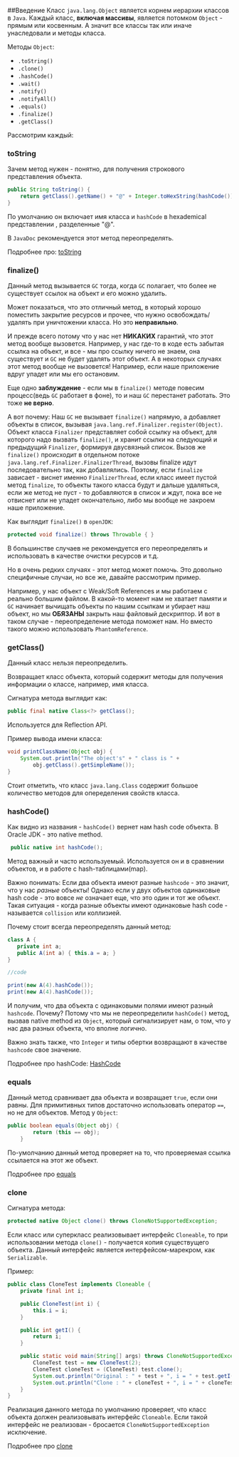 ##Введение
Класс `java.lang.Object` является корнем иерархии классов в `Java`.
Каждый класс, **включая массивы**, является потомком `Object` - прямым или косвенным.
А значит все классы так или иначе унаследовали и методы класса.

Методы `Object`:
* `.toString()`
* `.clone()`
* `.hashCode()`
* `.wait()`
* `.notify()`
* `.notifyAll()`
* `.equals()`
* `.finalize()`
* `.getClass()`

Рассмотрим каждый:
### toString
Зачем метод нужен - понятно, для получения строкового представления объекта.
```java
public String toString() {
    return getClass().getName() + "@" + Integer.toHexString(hashCode());
}
```
По умолчанию он включает имя класса и `hashCode` в hexademical представлении , разделенные "@".

В `JavaDoc` рекомендуется этот метод переопределять.

Подробнее про: [toString](./ToString.md)

### finalize()
Данный метод вызывается `GC` тогда, когда `GC` полагает, что
более не существует ссылок на объект и его можно удалить.

Может показаться, что это отличный метод, в который хорошо поместить закрытие ресурсов и прочее, что нужно освобождать/удалять при уничтожении класса. Но это **неправильно**.

И прежде всего потому что у нас нет **НИКАКИХ** гарантий, что этот метод вообще вызовется. Например, у нас где-то в коде есть забытая ссылка на объект, и все - мы про ссылку ничего не знаем, она существует и `GC` не будет удалять этот объект. А в некоторых случаях этот метод вообще не вызовется! Например, если наше приложение вдруг упадет или мы его остановим.

Еще одно **заблуждение**  - если мы в `finalize()` методе повесим процесс(ведь `GC` работает в фоне), то и наш `GC` перестанет работать.
Это тоже **не верно**.

А вот почему:
Наш `GC` не вызывает `finalize()` напрямую, а добавляет объекты в список, вызывая `java.lang.ref.Finalizer.register(Object)`. Объект класса `Finalizer` представляет собой ссылку на объект, для которого надо вызвать `finalize()`, и хранит ссылки на следующий и предыдущий `Finalizer`, формируя двусвязный список.
Вызов же `finalize()` происходит в отдельном потоке `java.lang.ref.Finalizer.FinalizerThread`, вызовы finalize идут последовательно так, как добавлялись. Поэтому, если `finalize` зависает - виснет именно `FinalizerThread`, если класс имеет пустой метод `finalize`, то объекты такого класса будут и дальше удаляться, если же метод не пуст - то добавляются в список и ждут, пока все не отвиснет или не упадет окончательно, либо мы вообще не закроем наше приложение.

Как выглядит `finalize()` в `openJDK`:
```java
protected void finalize() throws Throwable { }
```
В большинстве случаев не рекомендуется его переопределять и использовать в качестве очистки ресурсов и т.д.

Но в очень редких случаях - этот метод может помочь. Это довольно специфичные случаи, но все же, давайте рассмотрим пример.

Например, у нас объект с Weak/Soft References и мы работаем с реально большим файлом. В какой-то момент нам не хватает памяти и `GC` начинает вычищать объекты по нашим ссылкам и убирает наш объект, но мы **ОБЯЗАНЫ** закрыть наш файловый дескриптор. И вот в таком случае - переопределение метода поможет нам.
Но вместо такого можно использовать `PhantomReference`.

### getClass()
Данный класс нельзя переопределить.

Возвращает класс объекта, который содержит методы для получения информации о классе, например, имя класса.

Сигнатура метода выглядит как:
```java
public final native Class<?> getClass();
```

Используется для Reflection API.

Пример вывода имени класса:
```java
void printClassName(Object obj) {
    System.out.println("The object's" + " class is " +
        obj.getClass().getSimpleName());
}
```

Стоит отметить, что класс `java.lang.Class` содержит большое количество методов
для опеределения свойств класса.

### hashCode()
Как видно из названия - `hashCode()` вернет нам hash code объекта.
В Oracle JDK - это native method.

```java
 public native int hashCode();
```

Метод важный и часто используемый. Используется он и в сравнении объектов, и в работе с hash-таблицами(map).

Важно понимать:
Если два объекта имеют разные `hashcode` - это значит, что у нас *разные* объекты!
Однако если у двух объектов одинаковые hash code - это вовсе *не* означает еще, что это один и тот же объект.
Такая ситуация - когда разные объекты имеют одинаковые hash code - называется `collision` или коллизией.

Почему стоит всегда переопределять данный метод:
```java
class A {
   private int a;
   public A(int a) { this.a = a; }
}

//code

print(new A(4).hashCode());
print(new A(4).hashCode());
```

И получим, что два объекта с одинаковыми полями имеют разный `hashcode`. Почему? Потому что мы не переопределили  `hashCode()` метод, вызвав  native method из `Object`, который сигнализирует нам, о том, что у нас два разных объекта, что вполне логично.

Важно знать также, что `Integer` и типы обертки возвращают в качестве `hashcode` свое значение.

Подробнее про hashCode: [HashCode](./Hashcode.md)

### equals
Данный метод сравнивает два объекта и возвращает `true`, если они равны. Для примитивных типов достаточно использовать
 оператор `==`, но не для объектов.
Метод у `Object`:
```java
public boolean equals(Object obj) {
        return (this == obj);
    }
```

По-умолчанию данный метод проверяет на то, что проверяемая ссылка ссылается на этот же объект.

Подробнее про [equals](./Equals.md)

### clone
Сигнатура метода:
```java
protected native Object clone() throws CloneNotSupportedException;
```

Если класс или суперкласс реализовывает интерфейс `Cloneable`, то при использовании метода `clone()` -
получается копия существущего объекта. Данный интерфейс является интерфейсом-марекром, как `Serializable`.

Пример:
```java
public class CloneTest implements Cloneable {
    private final int i;

    public CloneTest(int i) {
        this.i = i;
    }

    public int getI() {
        return i;
    }

    public static void main(String[] args) throws CloneNotSupportedException {
        CloneTest test = new CloneTest(2);
        CloneTest cloneTest = (CloneTest) test.clone();
        System.out.println("Original : " + test + ", i = " + test.getI());
        System.out.println("Clone : " + cloneTest + ", i = " + cloneTest.getI());
    }
}
```
Реализация данного метода по умолчанию проверяет, что класс объекта должен реализовывать интерфейс `Cloneable`.
Если такой интерфейс не реализован - бросается `CloneNotSupportedException` исключение.

Подробнее про [clone](./Clone.md)
